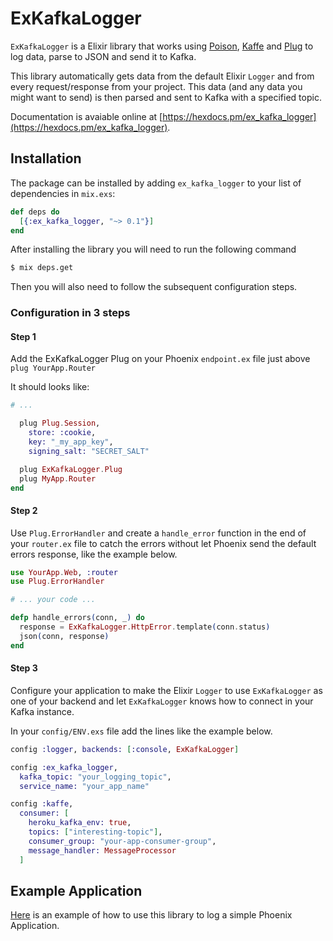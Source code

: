 # ExKafkaLogger

`ExKafkaLogger` is a Elixir library that works using [Poison](https://github.com/devinus/poison "Poison Library Github"), [Kaffe](https://github.com/spreedly/kaffe/ "Kaffe library Github") and [Plug](https://github.com/elixir-lang/plug "Elixir Plug library Github") to log data, parse to JSON and send it to Kafka.

This library automatically gets data from the default Elixir `Logger` and from
every request/response from your project. This data (and any data you might
want to send) is then parsed and sent to Kafka with a specified topic.

Documentation is avaiable online at [https://hexdocs.pm/ex_kafka_logger](https://hexdocs.pm/ex_kafka_logger).


## Installation

The package can be installed by adding `ex_kafka_logger` to your list of
dependencies in `mix.exs`:

```elixir
def deps do
  [{:ex_kafka_logger, "~> 0.1"}]
end
```

After installing the library you will need to run the following command
```bash
$ mix deps.get
```

Then you will also need to follow the subsequent configuration steps.

### Configuration in 3 steps

#### Step 1

Add the ExKafkaLogger Plug on your Phoenix `endpoint.ex` file just above `plug YourApp.Router`

It should looks like:

```elixir
# ...

  plug Plug.Session,
    store: :cookie,
    key: "_my_app_key",
    signing_salt: "SECRET_SALT"

  plug ExKafkaLogger.Plug
  plug MyApp.Router
end
```

#### Step 2

Use `Plug.ErrorHandler` and create a `handle_error` function in the end of your `router.ex` file to catch the
 errors without let Phoenix send the default errors response, like the example below.

```elixir
use YourApp.Web, :router
use Plug.ErrorHandler

# ... your code ...

defp handle_errors(conn, _) do
  response = ExKafkaLogger.HttpError.template(conn.status)
  json(conn, response)
end
```

#### Step 3

Configure your application to make the Elixir `Logger` to use `ExKafkaLogger` as
one of your backend and let `ExKafkaLogger` knows how to connect in your Kafka
instance.

In your `config/ENV.exs` file add the lines like the example below.

```elixir
config :logger, backends: [:console, ExKafkaLogger]

config :ex_kafka_logger,
  kafka_topic: "your_logging_topic",
  service_name: "your_app_name"

config :kaffe,
  consumer: [
    heroku_kafka_env: true,
    topics: ["interesting-topic"],
    consumer_group: "your-app-consumer-group",
    message_handler: MessageProcessor
  ]
```

## Example Application

[Here](https://github.com/goalves/phoenixLoggedApp) is an example of how to use
this library to log a simple Phoenix Application.
